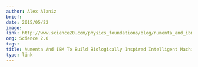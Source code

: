 ```yaml
---
author: Alex Alaniz
brief:
date: 2015/05/22
image:
link: http://www.science20.com/physics_foundations/blog/numenta_and_ibm_to_build_biologically_inspired_intelligent_machines-155769
org: Science 2.0
tags:
title: Numenta And IBM To Build Biologically Inspired Intelligent Machines
type: link
---
```

